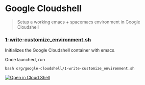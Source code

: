 #  Google Cloudshell

> Setup a working emacs + spacemacs environment in Google Cloudshell

### [1-write-customize_environment.sh](./1-write-customize_environment.sh)
Initializes the Google Cloudshell container with emacs.

Once launched, run
```
bash org/google-cloudshell/1-write-customize_environment.sh
```


[![Open in Cloud Shell](https://gstatic.com/cloudssh/images/open-btn.png)](https://console.cloud.google.com/cloudshell/open?git_repo=https://github.com/cncf/apisnoop&tutorial=org/google-cloudshell/README.md)
